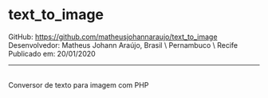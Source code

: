 # text_to_image

GitHub: https://github.com/matheusjohannaraujo/text_to_image
<br>
Desenvolvedor: Matheus Johann Araújo, Brasil \ Pernambuco \ Recife
<br>
Publicado em: 20/01/2020
<hr><br>
Conversor de texto para imagem com PHP
